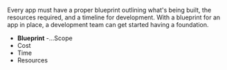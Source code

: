 Every app must have a proper blueprint outlining what's being built, the resources required, and a timeline for development. With a blueprint for an app in place, a development team can get started having a foundation. 

- **Blueprint**
 -...Scope
 - Cost
 - Time
 - Resources
 
 
